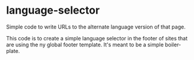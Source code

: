 # language-selector
Simple code to write URLs to the alternate language version of that page. 

This code is to create a simple language selector in the footer of sites that are using the ny global footer template. It's meant to be a simple boiler-plate.
